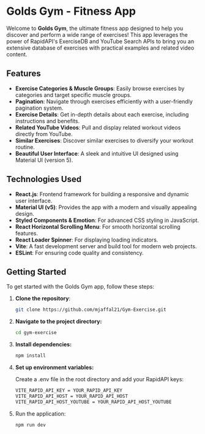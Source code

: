# Golds Gym - Fitness App

Welcome to **Golds Gym**, the ultimate fitness app designed to help you discover and perform a wide range of exercises! This app leverages the power of RapidAPI's ExerciseDB and YouTube Search APIs to bring you an extensive database of exercises with practical examples and related video content.

## Features

- **Exercise Categories & Muscle Groups**: Easily browse exercises by categories and target specific muscle groups.
- **Pagination**: Navigate through exercises efficiently with a user-friendly pagination system.
- **Exercise Details**: Get in-depth details about each exercise, including instructions and benefits.
- **Related YouTube Videos**: Pull and display related workout videos directly from YouTube.
- **Similar Exercises**: Discover similar exercises to diversify your workout routine.
- **Beautiful User Interface**: A sleek and intuitive UI designed using Material UI (version 5).

## Technologies Used

- **React.js**: Frontend framework for building a responsive and dynamic user interface.
- **Material UI (v5)**: Provides the app with a modern and visually appealing design.
- **Styled Components & Emotion**: For advanced CSS styling in JavaScript.
- **React Horizontal Scrolling Menu**: For smooth horizontal scrolling features.
- **React Loader Spinner**: For displaying loading indicators.
- **Vite**: A fast development server and build tool for modern web projects.
- **ESLint**: For ensuring code quality and consistency.

## Getting Started

To get started with the Golds Gym app, follow these steps:

1. **Clone the repository**:

   ```bash
   git clone https://github.com/mjaffal21/Gym-Exercise.git
   ```

2. **Navigate to the project directory:**

   ```bash
   cd gym-exercise
   ```

3. **Install dependencies:**

   ```bash
   npm install
   ```

4. **Set up environment variables:**

   Create a .env file in the root directory and add your RapidAPI keys:

   ```bash
   VITE_RAPID_API_KEY = YOUR_RAPID_API_KEY
   VITE_RAPID_API_HOST = YOUR_RAPID_API_HOST
   VITE_RAPID_API_HOST_YOUTUBE = YOUR_RAPID_API_HOST_YOUTUBE
   ```

5. Run the application:

   ```bash
   npm run dev
   ```
